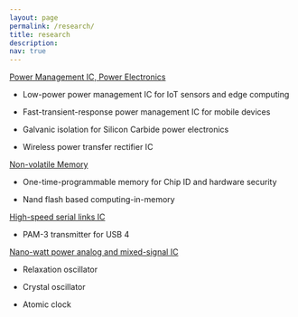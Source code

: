 ```yaml
---
layout: page
permalink: /research/
title: research
description:
nav: true
---
```


<a href="#"> Power Management IC, Power Electronics </a>

<ul>
    <li> <p>Low-power power management IC for IoT sensors and edge computing</p> </li>
    <li> <p>Fast-transient-response power management IC for mobile devices</p> </li>
    <li> <p>Galvanic isolation for Silicon Carbide power electronics</p> </li>
    <li> <p>Wireless power transfer rectifier IC</p> </li>
</ul>



<a href="#"> Non-volatile Memory</a>

<ul>
    <li> <p>One-time-programmable memory for Chip ID and hardware security</p> </li>
    <li> <p>Nand flash based computing-in-memory</p> </li>
</ul> 



<a href="#"> High-speed serial links IC </a>

<ul>
    <li> <p>PAM-3 transmitter for USB 4</p> </li>
</ul>

<a href="#"> Nano-watt power analog and mixed-signal IC </a>

<ul>
    <li> <p>Relaxation oscillator</p> </li>
    <li> <p>Crystal oscillator</p> </li>
    <li> <p>Atomic clock</p> </li>
</ul>